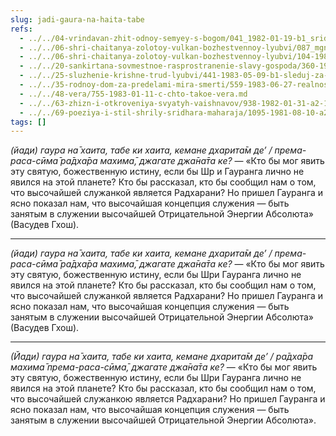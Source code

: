 ```yaml
---
slug: jadi-gaura-na-haita-tabe
refs:
  - ../../04-vrindavan-zhit-odnoy-semyey-s-bogom/041_1982-01-19-b1_sridharmj_zemlya_samopojertvovaniya.md
  - ../../06-shri-chaitanya-zolotoy-vulkan-bozhestvennoy-lyubvi/087_mgnoveniyapr_4-5_sridharmj_velikodushiye_mahaprabhu_i_yego_sputnikov.md
  - ../../06-shri-chaitanya-zolotoy-vulkan-bozhestvennoy-lyubvi/104-1982-01-24-b1-velikaya-milost-svyatyh-stop-shri-gaurangi.md
  - ../../20-sankirtana-sovmestnoe-rasprostranenie-slavy-gospoda/360-1982-02-17-a3-golod-na-hari-kathu.md
  - ../../25-sluzhenie-krishne-trud-lyubvi/441-1983-05-09-b1-sleduj-za-angelami.md
  - ../../35-rodnoy-dom-za-predelami-mira-smerti/559-1983-06-27-realnost-very-za-predelami-mira-smerti.md
  - ../../48-vera/755-1983-01-11-c-chto-takoe-vera.md
  - ../../63-zhizn-i-otkroveniya-svyatyh-vaishnavov/938-1982-01-31-a2-1-vasudev-datta-i-vasudev-ghosh.md
  - ../../69-poeziya-i-stil-shrily-sridhara-maharaja/1095-1981-08-10-a2-b1-shridhar-maharadzh-o-stile-svoej-propovedi-i-poezii.md
tags: []
---
```


*(йади) гаура на̄ хаита, табе ки хаита, кемане дхарита̄м де’ / према-раса-сӣма̄ ра̄дха̄ра махима̄, джагате джа̄на̄та ке?* — «Кто бы мог явить эту святую, божественную истину, если бы Шр и Гауранга лично не явился на этой планете? Кто бы рассказал, кто бы сообщил нам о том, что высочайшей служанкой является Радхарани? Но пришел Гауранга и ясно показал нам, что высочайшая концепция служения — быть занятым в служении высочайшей Отрицательной Энергии Абсолюта» (Васудев Гхош).

---

*(йади) гаура на̄ хаита, табе ки хаита, кемане дхарита̄м де’ / према-раса-сӣма̄ ра̄дха̄ра махима̄, джагате джа̄на̄та ке?* — «Кто бы мог явить эту святую, божественную истину, если бы Шри Гауранга лично не явился на этой планете? Кто бы рассказал, кто бы сообщил нам о том, что высочайшей служанкой является Радхарани? Но пришел Гауранга и ясно показал нам, что высочайшая концепция служения — быть занятым в служении высочайшей Отрицательной Энергии Абсолюта» (Васудев Гхош).

---

*(Йади) гаура на̄ хаита, табе ки хаита, кемане дхарита̄м де’ / ра̄дха̄ра махима̄ према-раса-сӣма̄, джагате джа̄на̄та ке?* — «Кто бы мог явить эту святую, божественную истину, если бы Шри Гауранга лично не явился на этой планете? Кто бы рассказал, кто бы сообщил нам о том, что высочайшей служанкою является Радхарани? Но пришел Гауранга и ясно показал нам, что высочайшая концепция служения — быть занятым в служении высочайшей Отрицательной Энергии Абсолюта».
